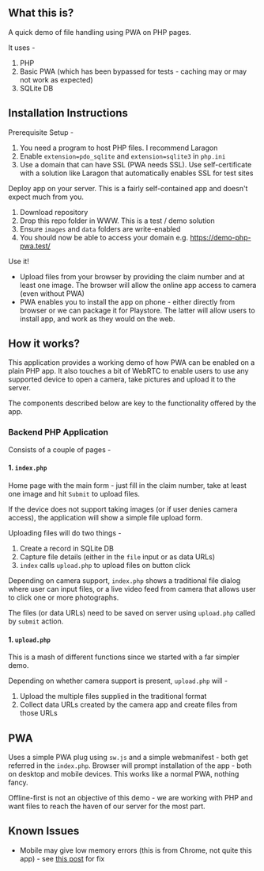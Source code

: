 ## What this is?

A quick demo of file handling using PWA on PHP pages.

It uses -

1. PHP
1. Basic PWA (which has been bypassed for tests - caching may or may not work as expected)
1. SQLite DB

## Installation Instructions

Prerequisite Setup -

1. You need a program to host PHP files. I recommend Laragon
1. Enable `extension=pdo_sqlite` and `extension=sqlite3` in `php.ini`
1. Use a domain that can have SSL (PWA needs SSL). Use self-certificate with a solution like Laragon that automatically enables SSL for test sites

Deploy app on your server. This is a fairly self-contained app and doesn't expect much from you.

1. Download repository
1. Drop this repo folder in WWW. This is a test / demo solution
1. Ensure `images` and `data` folders are write-enabled
1. You should now be able to access your domain e.g. https://demo-php-pwa.test/

Use it!

- Upload files from your browser by providing the claim number and at least one image. The browser will allow the online app access to camera (even without PWA)
- PWA enables you to install the app on phone - either directly from browser or we can package it for Playstore. The latter will allow users to install app, and work as they would on the web.

## How it works?

This application provides a working demo of how PWA can be enabled on a plain PHP app. It also touches a bit of WebRTC to enable users to use any supported device to open a camera, take pictures and upload it to the server.

The components described below are key to the functionality offered by the app.

### Backend PHP Application

Consists of a couple of pages -

#### 1. `index.php`

Home page with the main form - just fill in the claim number, take at least one image and hit `Submit` to upload files.

If the device does not support taking images (or if user denies camera access), the application will show a simple file upload form.

Uploading files will do two things -

1. Create a record in SQLite DB
1. Capture file details (either in the `file` input or as data URLs)
1. `index` calls `upload.php` to upload files on button click

Depending on camera support, `index.php` shows a traditional file dialog where user can input files, or a live video feed from camera that allows user to click one or more photographs.

The files (or data URLs) need to be saved on server using `upload.php` called by `submit` action.

#### 1. `upload.php`

This is a mash of different functions since we started with a far simpler demo.

Depending on whether camera support is present, `upload.php` will -

1. Upload the multiple files supplied in the traditional format
1. Collect data URLs created by the camera app and create files from those URLs

## PWA

Uses a simple PWA plug using `sw.js` and a simple webmanifest - both get referred in the `index.php`. Browser will prompt installation of the app - both on desktop and mobile devices. This works like a normal PWA, nothing fancy.

Offline-first is not an objective of this demo - we are working with PHP and want files to reach the haven of our server for the most part.

## Known Issues

- Mobile may give low memory errors (this is from Chrome, not quite this app) - see [this post](http://bhijanneupane.blogspot.com/2018/01/100-working-solution-for-unable-to.html) for fix

